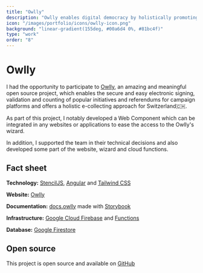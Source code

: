 ```yaml
---
title: "Owlly"
description: "Owlly enables digital democracy by holistically promoting the collection of electronic signatures for popular initiatives and referendums."
icon: "/images/portfolio/icons/owlly-icon.png"
background: "linear-gradient(155deg, #00a6d4 0%, #81bc4f)"
type: "work"
order: "8"
---
```


# Owlly

I had the opportunity to participate to [Owlly](https://owlly.ch/), an amazing and meaningful open source project, which enables the secure and easy electronic signing, validation and counting of popular initiatives and referendums for campaign platforms and offers a holistic e-collecting approach for Switzerland🇨🇭.

As part of this project, I notably developed a Web Component which can be integrated in any websites or applications to ease the access to the Owlly's wizard.

In addition, I supported the team in their technical decisions and also developed some part of the website, wizard and cloud functions.

## Fact sheet

**Technology:** [StencilJS](https://stenciljs.com/), [Angular](https://angular.io/) and [Tailwind CSS](https://tailwindcss.com/)

**Website:** [Owlly](https://owlly.ch/)

**Documentation:** [docs.owlly](https://docs.owlly.ch/) made with [Storybook](https://storybook.js.org/)

**Infrastructure:** [Google Cloud Firebase](https://firebase.google.com/) and [Functions](https://cloud.google.com/functions)

**Database:** [Google Firestore](https://firebase.google.com/docs/firestore)

## Open source

This project is open source and available on [GitHub](https://github.com/project-owlly/)
